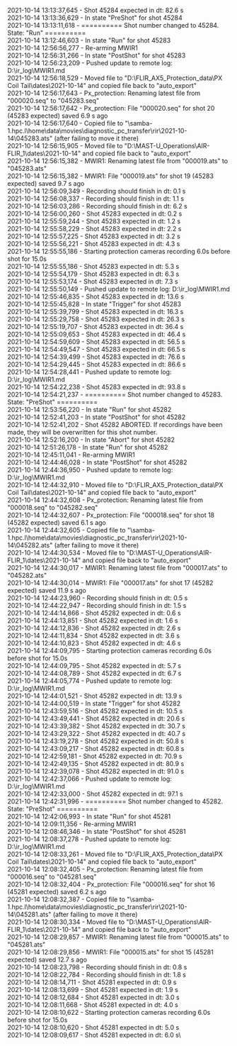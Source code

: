 2021-10-14 13:13:37,645 - Shot 45284 expected in dt: 82.6 s\
2021-10-14 13:13:36,629 - In state "PreShot" for shot 45284\
2021-10-14 13:13:11,618 - ========== Shot number changed to 45284. State: "Run" ==========\
2021-10-14 13:12:46,603 - In state "Run" for shot 45283\
2021-10-14 12:56:56,277 - Re-arming MWIR1\
2021-10-14 12:56:31,266 - In state "PostShot" for shot 45283\
2021-10-14 12:56:23,209 - Pushed update to remote log: D:\ir_log\MWIR1.md\
2021-10-14 12:56:18,529 - Moved file to "D:\FLIR_AX5_Protection_data\PX Coil Tail\dates\2021-10-14" and copied file back to "auto_export"\
2021-10-14 12:56:17,643 - Px_protection: Renaming latest file from "000020.seq" to "045283.seq"\
2021-10-14 12:56:17,642 - Px_protection: File "000020.seq" for shot 20 (45283 expected) saved 6.9 s ago\
2021-10-14 12:56:17,640 - Copied file to "\\samba-1.hpc.l\home\data\movies\diagnostic_pc_transfer\rir\2021-10-14\045283.ats" (after failing to move it there)\
2021-10-14 12:56:15,905 - Moved file to "D:\MAST-U_Operations\AIR-FLIR_1\dates\2021-10-14" and copied file back to "auto_export"\
2021-10-14 12:56:15,382 - MWIR1: Renaming latest file from "000019.ats" to "045283.ats"\
2021-10-14 12:56:15,382 - MWIR1: File "000019.ats" for shot 19 (45283 expected) saved 9.7 s ago\
2021-10-14 12:56:09,349 - Recording should finish in dt: 0.1 s\
2021-10-14 12:56:08,337 - Recording should finish in dt: 1.1 s\
2021-10-14 12:56:03,286 - Recording should finish in dt: 6.2 s\
2021-10-14 12:56:00,260 - Shot 45283 expected in dt: 0.2 s\
2021-10-14 12:55:59,244 - Shot 45283 expected in dt: 1.2 s\
2021-10-14 12:55:58,229 - Shot 45283 expected in dt: 2.2 s\
2021-10-14 12:55:57,225 - Shot 45283 expected in dt: 3.2 s\
2021-10-14 12:55:56,221 - Shot 45283 expected in dt: 4.3 s\
2021-10-14 12:55:55,186 - Starting protection cameras recording 6.0s before shot for 15.0s\
2021-10-14 12:55:55,186 - Shot 45283 expected in dt: 5.3 s\
2021-10-14 12:55:54,179 - Shot 45283 expected in dt: 6.3 s\
2021-10-14 12:55:53,174 - Shot 45283 expected in dt: 7.3 s\
2021-10-14 12:55:50,149 - Pushed update to remote log: D:\ir_log\MWIR1.md\
2021-10-14 12:55:46,835 - Shot 45283 expected in dt: 13.6 s\
2021-10-14 12:55:45,828 - In state "Trigger" for shot 45283\
2021-10-14 12:55:39,799 - Shot 45283 expected in dt: 16.3 s\
2021-10-14 12:55:29,758 - Shot 45283 expected in dt: 26.3 s\
2021-10-14 12:55:19,707 - Shot 45283 expected in dt: 36.4 s\
2021-10-14 12:55:09,653 - Shot 45283 expected in dt: 46.4 s\
2021-10-14 12:54:59,609 - Shot 45283 expected in dt: 56.5 s\
2021-10-14 12:54:49,547 - Shot 45283 expected in dt: 66.5 s\
2021-10-14 12:54:39,499 - Shot 45283 expected in dt: 76.6 s\
2021-10-14 12:54:29,445 - Shot 45283 expected in dt: 86.6 s\
2021-10-14 12:54:28,441 - Pushed update to remote log: D:\ir_log\MWIR1.md\
2021-10-14 12:54:22,238 - Shot 45283 expected in dt: 93.8 s\
2021-10-14 12:54:21,237 - ========== Shot number changed to 45283. State: "PreShot" ==========\
2021-10-14 12:53:56,220 - In state "Run" for shot 45282\
2021-10-14 12:52:41,203 - In state "PostShot" for shot 45282\
2021-10-14 12:52:41,202 - Shot 45282 ABORTED. If recordings have been made, they will be overwritten for this shot number.\
2021-10-14 12:52:16,200 - In state "Abort" for shot 45282\
2021-10-14 12:51:26,178 - In state "Run" for shot 45282\
2021-10-14 12:45:11,041 - Re-arming MWIR1\
2021-10-14 12:44:46,028 - In state "PostShot" for shot 45282\
2021-10-14 12:44:36,950 - Pushed update to remote log: D:\ir_log\MWIR1.md\
2021-10-14 12:44:32,910 - Moved file to "D:\FLIR_AX5_Protection_data\PX Coil Tail\dates\2021-10-14" and copied file back to "auto_export"\
2021-10-14 12:44:32,608 - Px_protection: Renaming latest file from "000018.seq" to "045282.seq"\
2021-10-14 12:44:32,607 - Px_protection: File "000018.seq" for shot 18 (45282 expected) saved 6.1 s ago\
2021-10-14 12:44:32,605 - Copied file to "\\samba-1.hpc.l\home\data\movies\diagnostic_pc_transfer\rir\2021-10-14\045282.ats" (after failing to move it there)\
2021-10-14 12:44:30,534 - Moved file to "D:\MAST-U_Operations\AIR-FLIR_1\dates\2021-10-14" and copied file back to "auto_export"\
2021-10-14 12:44:30,017 - MWIR1: Renaming latest file from "000017.ats" to "045282.ats"\
2021-10-14 12:44:30,014 - MWIR1: File "000017.ats" for shot 17 (45282 expected) saved 11.9 s ago\
2021-10-14 12:44:23,960 - Recording should finish in dt: 0.5 s\
2021-10-14 12:44:22,947 - Recording should finish in dt: 1.5 s\
2021-10-14 12:44:14,866 - Shot 45282 expected in dt: 0.6 s\
2021-10-14 12:44:13,851 - Shot 45282 expected in dt: 1.6 s\
2021-10-14 12:44:12,836 - Shot 45282 expected in dt: 2.6 s\
2021-10-14 12:44:11,834 - Shot 45282 expected in dt: 3.6 s\
2021-10-14 12:44:10,823 - Shot 45282 expected in dt: 4.6 s\
2021-10-14 12:44:09,795 - Starting protection cameras recording 6.0s before shot for 15.0s\
2021-10-14 12:44:09,795 - Shot 45282 expected in dt: 5.7 s\
2021-10-14 12:44:08,789 - Shot 45282 expected in dt: 6.7 s\
2021-10-14 12:44:05,774 - Pushed update to remote log: D:\ir_log\MWIR1.md\
2021-10-14 12:44:01,521 - Shot 45282 expected in dt: 13.9 s\
2021-10-14 12:44:00,519 - In state "Trigger" for shot 45282\
2021-10-14 12:43:59,516 - Shot 45282 expected in dt: 10.5 s\
2021-10-14 12:43:49,441 - Shot 45282 expected in dt: 20.6 s\
2021-10-14 12:43:39,382 - Shot 45282 expected in dt: 30.7 s\
2021-10-14 12:43:29,322 - Shot 45282 expected in dt: 40.7 s\
2021-10-14 12:43:19,278 - Shot 45282 expected in dt: 50.8 s\
2021-10-14 12:43:09,217 - Shot 45282 expected in dt: 60.8 s\
2021-10-14 12:42:59,181 - Shot 45282 expected in dt: 70.9 s\
2021-10-14 12:42:49,135 - Shot 45282 expected in dt: 80.9 s\
2021-10-14 12:42:39,078 - Shot 45282 expected in dt: 91.0 s\
2021-10-14 12:42:37,066 - Pushed update to remote log: D:\ir_log\MWIR1.md\
2021-10-14 12:42:33,000 - Shot 45282 expected in dt: 97.1 s\
2021-10-14 12:42:31,996 - ========== Shot number changed to 45282. State: "PreShot" ==========\
2021-10-14 12:42:06,993 - In state "Run" for shot 45281\
2021-10-14 12:09:11,356 - Re-arming MWIR1\
2021-10-14 12:08:46,346 - In state "PostShot" for shot 45281\
2021-10-14 12:08:37,278 - Pushed update to remote log: D:\ir_log\MWIR1.md\
2021-10-14 12:08:33,261 - Moved file to "D:\FLIR_AX5_Protection_data\PX Coil Tail\dates\2021-10-14" and copied file back to "auto_export"\
2021-10-14 12:08:32,405 - Px_protection: Renaming latest file from "000016.seq" to "045281.seq"\
2021-10-14 12:08:32,404 - Px_protection: File "000016.seq" for shot 16 (45281 expected) saved 6.2 s ago\
2021-10-14 12:08:32,387 - Copied file to "\\samba-1.hpc.l\home\data\movies\diagnostic_pc_transfer\rir\2021-10-14\045281.ats" (after failing to move it there)\
2021-10-14 12:08:30,334 - Moved file to "D:\MAST-U_Operations\AIR-FLIR_1\dates\2021-10-14" and copied file back to "auto_export"\
2021-10-14 12:08:29,857 - MWIR1: Renaming latest file from "000015.ats" to "045281.ats"\
2021-10-14 12:08:29,856 - MWIR1: File "000015.ats" for shot 15 (45281 expected) saved 12.7 s ago\
2021-10-14 12:08:23,798 - Recording should finish in dt: 0.8 s\
2021-10-14 12:08:22,784 - Recording should finish in dt: 1.8 s\
2021-10-14 12:08:14,711 - Shot 45281 expected in dt: 0.9 s\
2021-10-14 12:08:13,699 - Shot 45281 expected in dt: 1.9 s\
2021-10-14 12:08:12,684 - Shot 45281 expected in dt: 3.0 s\
2021-10-14 12:08:11,668 - Shot 45281 expected in dt: 4.0 s\
2021-10-14 12:08:10,622 - Starting protection cameras recording 6.0s before shot for 15.0s\
2021-10-14 12:08:10,620 - Shot 45281 expected in dt: 5.0 s\
2021-10-14 12:08:09,617 - Shot 45281 expected in dt: 6.0 s\
